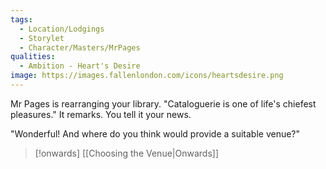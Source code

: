 ```yaml
---
tags:
  - Location/Lodgings
  - Storylet
  - Character/Masters/MrPages
qualities:
  - Ambition - Heart's Desire
image: https://images.fallenlondon.com/icons/heartsdesire.png
---
```

Mr Pages is rearranging your library. "Cataloguerie is one of life's chiefest pleasures." It remarks. You tell it your news.

"Wonderful! And where do you think would provide a suitable venue?"


> [!onwards] [[Choosing the Venue|Onwards]]
